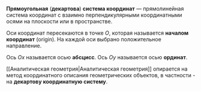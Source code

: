 **Прямоугольная** (**декартова**) **система координат** — прямолинейная система координат с взаимно перпендикулярными координатными осями на плоскости или в пространстве.

Оси координат пересекаются в точке $O$, которая называется **началом координат** (origin). На каждой оси выбрано положительное направление.

Ось $Ox$ называется осью **абсцисс**. Ось $Oy$ называется осью **ординат**.

[[Аналитическая геометрия|Аналитическая геометрия]] опирается на метод координатного описания геометрических объектов, в частности - на **декартову координатную систему**.
